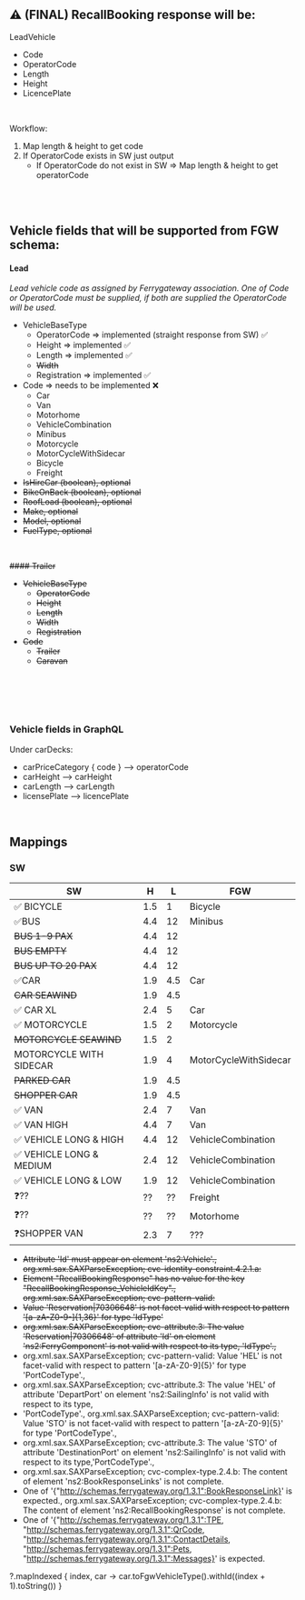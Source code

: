 ## ⚠️ (FINAL) RecallBooking response will be:  

LeadVehicle
- Code
- OperatorCode
- Length
- Height
- LicencePlate

<br/>

Workflow:
1. Map length & height to get code
2. If OperatorCode exists in SW just output
    - If OperatorCode do not exist in SW => Map length & height to get operatorCode



<br/><br/>

## Vehicle fields that will be supported from FGW schema:

#### Lead  
*Lead vehicle code as assigned by Ferrygateway association. One of Code or OperatorCode must be supplied, if both are supplied the OperatorCode will be used.*
- VehicleBaseType
    - OperatorCode => implemented (straight response from SW) ✅
    - Height => implemented ✅
    - Length => implemented ✅
    - ~~Width~~
    - Registration => implemented ✅
- Code => needs to be implemented ❌
    - Car
    - Van
    - Motorhome
    - VehicleCombination
    - Minibus
    - Motorcycle
    - MotorCycleWithSidecar
    - Bicycle
    - Freight
- ~~IsHireCar (boolean), optional~~ 
- ~~BikeOnBack (boolean), optional~~
- ~~RoofLoad (boolean), optional~~
- ~~Make, optional~~
- ~~Model, optional~~
- ~~FuelType, optional~~

<br/>

~~#### Trailer~~
- ~~VehicleBaseType~~
    - ~~OperatorCode~~
    - ~~Height~~
    - ~~Length~~
    - ~~Width~~
    - ~~Registration~~
- ~~Code~~
    - ~~Trailer~~
    - ~~Caravan~~

<br/>


<br/><br/>

### Vehicle fields in GraphQL
Under carDecks:  
- carPriceCategory { code } --> operatorCode
- carHeight --> carHeight
- carLength --> carLength
- licensePlate --> licencePlate

<br/>

## Mappings

### SW  
SW | H | L | FGW
 --- | --- | --- | ---
✅ BICYCLE | 1.5 | 1 | Bicycle
✅BUS | 4.4 | 12 | Minibus
 ~~BUS 1-9 PAX~~ | 4.4 | 12 |
 ~~BUS EMPTY~~ | 4.4 | 12 |
 ~~BUS UP TO 20 PAX~~ |  4.4 | 12 |
✅CAR | 1.9 | 4.5 | Car
 ~~CAR SEAWIND~~ | 1.9 | 4.5 |
✅ CAR XL | 2.4 | 5 | Car
✅ MOTORCYCLE | 1.5 | 2 | Motorcycle
 ~~MOTORCYCLE SEAWIND~~ | 1.5 | 2 |
 MOTORCYCLE WITH SIDECAR | 1.9 | 4 | MotorCycleWithSidecar
 ~~PARKED CAR~~ | 1.9 | 4.5 |  
 ~~SHOPPER CAR~~ | 1.9 | 4.5 |
✅ VAN | 2.4 | 7 | Van
✅ VAN HIGH | 4.4 | 7 | Van
✅ VEHICLE LONG &amp; HIGH | 4.4 | 12 | VehicleCombination
✅ VEHICLE LONG &amp; MEDIUM | 2.4 | 12 | VehicleCombination
✅ VEHICLE LONG &amp; LOW | 1.9 | 12 | VehicleCombination
❓?? | ?? | ?? | Freight
❓?? | ?? | ?? | Motorhome
❓SHOPPER VAN | 2.3 | 7 | ???




- ~~Attribute 'Id' must appear on element 'ns2:Vehicle'., org.xml.sax.SAXParseException; cvc-identity-constraint.4.2.1.a:~~
- ~~Element "RecallBookingResponse" has no value for the key "RecallBookingResponse_VehicleIdKey"., org.xml.sax.SAXParseException; cvc-pattern-valid:~~
- ~~Value 'Reservation|70306648' is not facet-valid with respect to pattern '[a-zA-Z0-9\-]{1,36}' for type 'IdType'~~
- ~~org.xml.sax.SAXParseException; cvc-attribute.3: The value 'Reservation|70306648' of attribute 'Id' on element 'ns2:FerryComponent' is not valid with respect to its type, 'IdType'.,~~
- org.xml.sax.SAXParseException; cvc-pattern-valid: Value 'HEL' is not facet-valid with respect to pattern '[a-zA-Z0-9]{5}' for type 'PortCodeType'.,
- org.xml.sax.SAXParseException; cvc-attribute.3: The value 'HEL' of attribute 'DepartPort' on element 'ns2:SailingInfo' is not valid with respect to its type,
- 'PortCodeType'., org.xml.sax.SAXParseException; cvc-pattern-valid: Value 'STO' is not facet-valid with respect to pattern '[a-zA-Z0-9]{5}' for type 'PortCodeType'.,
- org.xml.sax.SAXParseException; cvc-attribute.3: The value 'STO' of attribute 'DestinationPort' on element 'ns2:SailingInfo' is not valid with respect to its type,'PortCodeType'.,
- org.xml.sax.SAXParseException; cvc-complex-type.2.4.b: The content of element 'ns2:BookResponseLinks' is not complete.
- One of '{"http://schemas.ferrygateway.org/1.3.1":BookResponseLink}' is expected., org.xml.sax.SAXParseException; cvc-complex-type.2.4.b: The content of element 'ns2:RecallBookingResponse' is not complete.
- One of '{"http://schemas.ferrygateway.org/1.3.1":TPE, "http://schemas.ferrygateway.org/1.3.1":QrCode, "http://schemas.ferrygateway.org/1.3.1":ContactDetails, "http://schemas.ferrygateway.org/1.3.1":Pets, "http://schemas.ferrygateway.org/1.3.1":Messages}' is expected.


?.mapIndexed { index, car -> car.toFgwVehicleType().withId((index + 1).toString()) }